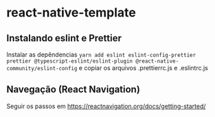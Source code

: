 # react-native-template

## Instalando eslint e Prettier
Instalar as depêndencias `yarn add eslint eslint-config-prettier prettier @typescript-eslint/eslint-plugin @react-native-community/eslint-config` e copiar os arquivos .prettierrc.js e .eslintrc.js

## Navegação (React Navigation)
Seguir os passos em https://reactnavigation.org/docs/getting-started/
